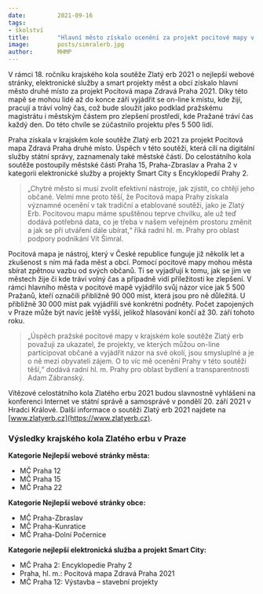 ```yaml
---
date:         2021-09-16
tags:         
- školství
title:        "Hlavní město získalo ocenění za projekt pocitové mapy v soutěži Zlatý erb 2021"
image: 	      posts/simralerb.jpg
author:       MHMP
---
```


V rámci 18. ročníku krajského kola soutěže Zlatý erb 2021 o nejlepší webové stránky, elektronické služby a smart projekty měst a obcí získalo hlavní město druhé místo za projekt Pocitová mapa Zdravá Praha 2021. Díky této mapě se mohou lidé až do konce září vyjádřit se on-line k místu, kde žijí, pracují a tráví volný čas, což bude sloužit jako podklad pražskému magistrátu i městským částem pro zlepšení prostředí, kde Pražané tráví čas každý den. Do této chvíle se zúčastnilo projektu přes 5 500 lidí.

Praha získala v krajském kole soutěže Zlatý erb 2021 za projekt Pocitová mapa Zdravá Praha druhé místo. Úspěch v této soutěži, která cílí na digitální služby státní správy, zaznamenaly také městské části. Do celostátního kola soutěže postoupily městské části Praha 15, Praha-Zbraslav a Praha 2 v kategorii elektronické služby a projekty Smart City s Encyklopedií Prahy 2.

> „Chytré město si musí zvolit efektivní nástroje, jak zjistit, co chtějí jeho občané. Velmi mne proto těší, že Pocitová mapa Prahy získala významné ocenění v tak tradiční a etablované soutěži, jako je Zlatý Erb. Pocitovou mapu máme spuštěnou teprve chvilku, ale už teď dodává potřebná data, co je třeba v našem veřejném prostoru změnit a jak se při utváření dále ubírat,“ říká radní hl. m. Prahy pro oblast podpory podnikání Vít Šimral.

Pocitová mapa je nástroj, který v České republice funguje již několik let a zkušenost s ním má řada měst a obcí. Pomocí pocitové mapy mohou města sbírat zpětnou vazbu od svých občanů. Ti se vyjadřují k tomu, jak se jim ve městech žije či kde tráví volný čas a případně vidí příležitosti ke zlepšení. V rámci hlavního města v pocitové mapě vyjádřilo svůj názor více jak 5 500 Pražanů, kteří označili přibližně 90 000 míst, která jsou pro ně důležitá. U přibližně 30 000 míst pak vyjádřili své konkrétní podněty. Počet zapojených v Praze může být navíc ještě vyšší, jelikož hlasování končí až 30. září tohoto roku.

> „Úspěch pražské pocitové mapy v krajském kole soutěže Zlatý erb považuji za ukazatel, že projekty, ve kterých můžou on-line participovat občané a vyjádřit názor na své okolí, jsou smysluplné a je o ně mezi obyvateli zájem. O to víc mě ocenění Prahy v této soutěži těší,“ dodává radní hl. m. Prahy pro oblast bydlení a transparentnosti Adam Zábranský.

Vítězové celostátního kola Zlatého erbu 2021 budou slavnostně vyhlášeni na konferenci Internet ve státní správě a samosprávě v pondělí 20. září 2021 v Hradci Králové. Další informace o soutěži Zlatý erb 2021 najdete na [www.zlatyerb.cz](https://www.zlatyerb.cz).

### Výsledky krajského kola Zlatého erbu v Praze

**Kategorie Nejlepší webové stránky města:**

* MČ Praha 12
* MČ Praha 15
* MČ Praha 22

**Kategorie Nejlepší webové stránky obce:**

* MČ Praha-Zbraslav
* MČ Praha-Kunratice
* MČ Praha-Dolní Počernice
 
**Kategorie nejlepší elektronická služba a projekt Smart City:**

* MČ Praha 2: Encyklopedie Prahy 2
* Praha, hl. m.: Pocitová mapa Zdravá Praha 2021
* MČ Praha 12: Výstavba – stavební projekty
